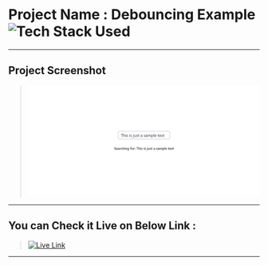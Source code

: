 # Project Name : Debouncing Example ![Tech Stack Used](https://img.shields.io/badge/Technologies-HTML%20CSS%20%26%20JS-blue)

---

## Project Screenshot

> ![SS](./ss.png)

---

## You can Check it Live on Below Link :

> [![Live Link](https://img.shields.io/badge/DEPLOYED-LINK-green)](https://debouncing-example-sj.netlify.app/)

---
